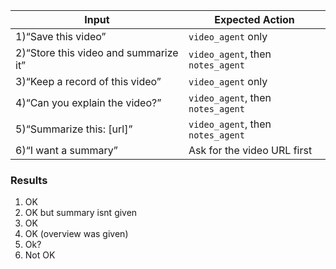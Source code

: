 | Input                               | Expected Action                   |
| ----------------------------------- | --------------------------------- |
| 1)“Save this video”                   | `video_agent` only                |
| 2)“Store this video and summarize it” | `video_agent`, then `notes_agent` |
| 3)“Keep a record of this video”       | `video_agent` only                |
| 4)“Can you explain the video?”        | `video_agent`, then `notes_agent` |
| 5)“Summarize this: \[url]”            | `video_agent`, then `notes_agent` |
| 6)“I want a summary”                  | Ask for the video URL first       |


### Results
1) OK
2) OK but summary isnt given
3) OK
4) OK (overview was given)
5) Ok?
6) Not OK